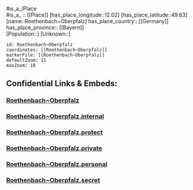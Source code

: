 ﻿---
location: [49.63,12.02] 
mapzoom: [7,12] 
mapmarker: city 
type: City
tags:
- geo/City


SpocWebEntityId: 33851
isDeleted: false
confidential: public

---
#is_a_/Place  
#is_a_ :: [[Place]] 
[has_place_longitude::12.02] 
[has_place_latitude::49.63] 
[name::Roethenbach~Oberpfalz] 
has_place_country:: [[Germany]]  
has_place_province:: [[Bayern]]  
[Population::] 
[Unknown::] 


```leaflet
id: Roethenbach~Oberpfalz
coordinates: [[Roethenbach~Oberpfalz]] 
markerFile: [[Roethenbach~Oberpfalz]] 
defaultZoom: 11 
maxZoom: 18
```


## Confidential Links & Embeds: 

### [Roethenbach~Oberpfalz](/_public/Earth/Continent/Europe/Europe~Central/Germany/Germany~West/Bayern/counties~Bayern/Neustadt~Waldnaab/cities~Waldnaab/Weiherhammer/City/Roethenbach~Oberpfalz.md) 

### [Roethenbach~Oberpfalz.internal](/_internal/Earth/Continent/Europe/Europe~Central/Germany/Germany~West/Bayern/counties~Bayern/Neustadt~Waldnaab/cities~Waldnaab/Weiherhammer/City/Roethenbach~Oberpfalz.internal.md) 

### [Roethenbach~Oberpfalz.protect](/_protect/Earth/Continent/Europe/Europe~Central/Germany/Germany~West/Bayern/counties~Bayern/Neustadt~Waldnaab/cities~Waldnaab/Weiherhammer/City/Roethenbach~Oberpfalz.protect.md) 

### [Roethenbach~Oberpfalz.private](/_private/Earth/Continent/Europe/Europe~Central/Germany/Germany~West/Bayern/counties~Bayern/Neustadt~Waldnaab/cities~Waldnaab/Weiherhammer/City/Roethenbach~Oberpfalz.private.md) 

### [Roethenbach~Oberpfalz.personal](/_personal/Earth/Continent/Europe/Europe~Central/Germany/Germany~West/Bayern/counties~Bayern/Neustadt~Waldnaab/cities~Waldnaab/Weiherhammer/City/Roethenbach~Oberpfalz.personal.md) 

### [Roethenbach~Oberpfalz.secret](/_secret/Earth/Continent/Europe/Europe~Central/Germany/Germany~West/Bayern/counties~Bayern/Neustadt~Waldnaab/cities~Waldnaab/Weiherhammer/City/Roethenbach~Oberpfalz.secret.md) 
